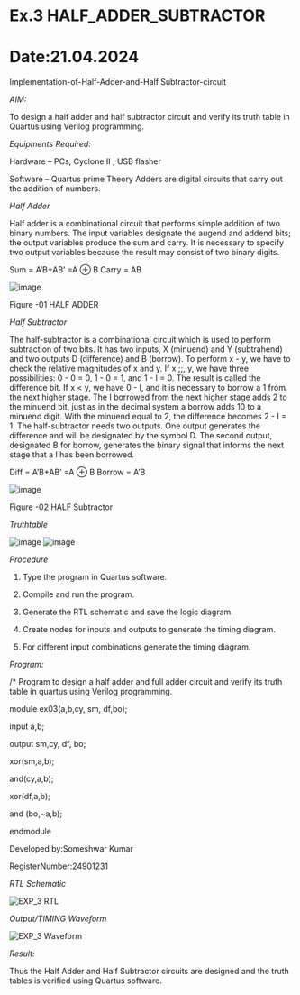 # Ex.3 HALF_ADDER_SUBTRACTOR
# Date:21.04.2024
Implementation-of-Half-Adder-and-Half Subtractor-circuit

*AIM:*

To design a half adder and half subtractor circuit and verify its truth table in Quartus using Verilog programming.

*Equipments Required:*

Hardware – PCs, Cyclone II , USB flasher 

Software – Quartus prime Theory Adders are digital circuits that carry out the addition of numbers.

*Half Adder*

Half adder is a combinational circuit that performs simple addition of two binary numbers. The input variables designate the augend and addend bits; the output variables produce the sum and carry. It is necessary to specify two output variables because the result may consist of two binary digits.

Sum = A’B+AB’ =A ⊕ B Carry = AB

![image](https://github.com/naavaneetha/HALF_ADDER_SUBTRACTOR/assets/154305477/bd4a0b2c-cdbc-4184-ab08-81578f121e1f)

Figure -01 HALF ADDER

*Half Subtractor*

The half-subtractor is a combinational circuit which is used to perform subtraction of two bits. It has two inputs, X (minuend) and Y (subtrahend) and two outputs D (difference) and B (borrow). To perform x - y, we have to check the relative magnitudes of x and y. If x ;;, y, we have three possibilities: 0 - 0 = 0, 1 - 0 = 1, and 1 - I = 0. The result is called the difference bit. If x < y, we have 0 - I, and it is necessary to borrow a 1 from the next higher stage. The I borrowed from the next higher stage adds 2 to the minuend bit, just as in the decimal system a borrow adds 10 to a minuend digit. With the minuend equal to 2, the difference becomes 2 - I = 1. The half-subtractor needs two outputs. One output generates the difference and will be designated by the symbol D. The second output, designated B for borrow, generates the binary signal that informs the next stage that a I has been borrowed. 

Diff = A’B+AB’ =A ⊕ B
Borrow = A’B

 ![image](https://github.com/naavaneetha/HALF_ADDER_SUBTRACTOR/assets/154305477/d76b099c-513f-4e7c-843a-e2fd028a531a)

Figure -02 HALF Subtractor

*Truthtable*

![image](https://github.com/user-attachments/assets/d77c8a13-a55c-4e88-b723-bc8fec856180)
![image](https://github.com/user-attachments/assets/efe32260-b767-4e50-9df5-7e7ba58cae43)


*Procedure*

1.	Type the program in Quartus software.

2.	Compile and run the program.

3.	Generate the RTL schematic and save the logic diagram.

4.	Create nodes for inputs and outputs to generate the timing diagram.

5.	For different input combinations generate the timing diagram.


*Program:*

/* Program to design a half adder and full adder circuit and verify its truth table in quartus using Verilog programming.

module ex03(a,b,cy, sm, df,bo);

input a,b; 

output sm,cy, df, bo; 

xor(sm,a,b);

and(cy,a,b); 

xor(df,a,b);

and (bo,~a,b);

endmodule



Developed by:Someshwar Kumar


RegisterNumber:24901231

*RTL Schematic*

![EXP_3 RTL](https://github.com/user-attachments/assets/e13bb54b-9075-45d8-83a4-f0c9501d44a9)


*Output/TIMING Waveform*

![EXP_3 Waveform](https://github.com/user-attachments/assets/18c54bb5-4015-4b6b-aed3-c877abcc98fc)


*Result:*

Thus the Half Adder and Half Subtractor circuits are designed and the truth tables is verified using Quartus software.
